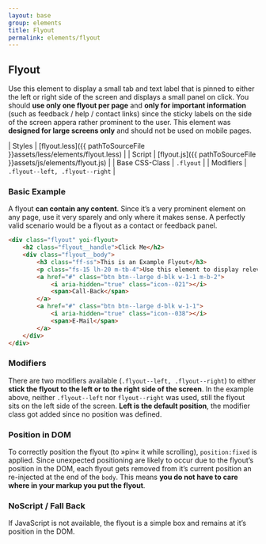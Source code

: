 ```yaml
---
layout: base
group: elements
title: Flyout
permalink: elements/flyout
---
```


## Flyout
Use this element to display a small tab and text label that is pinned to either the left or right side of the screen and displays a small panel on click. You should **use only one flyout per page** and **only for important information** (such as feedback / help / contact links) since the sticky labels on the side of the screen appera rather prominent to the user. This element was **designed for large screens only** and should not be used on mobile pages.

| Styles         | [flyout.less]({{ pathToSourceFile }}assets/less/elements/flyout.less) |
| Script         | [flyout.js]({{ pathToSourceFile }}assets/js/elements/flyout.js)       |
| Base CSS-Class | `.flyout`                                                             |
| Modifiers      | `.flyout--left, .flyout--right`                                       |

### Basic Example
A flyout **can contain any content**. Since it’s a very prominent element on any page, use it very sparely and only where it makes sense. A perfectly valid scenario would be a flyout as a contact or feedback panel.

```html
<div class="flyout" yoi-flyout>
    <h2 class="flyout__handle">Click Me</h2>
    <div class="flyout__body">
        <h3 class="ff-ss">This is an Example Flyout</h3>
        <p class="fs-15 lh-20 m-tb-4">Use this element to display relevant information like contact links or such.</p>
        <a href="#" class="btn btn--large d-blk w-1-1 m-b-2">
            <i aria-hidden="true" class="icon--021"></i>
            <span>Call-Back</span>
        </a>
        <a href="#" class="btn btn--large d-blk w-1-1">
            <i aria-hidden="true" class="icon--038"></i>
            <span>E-Mail</span>
        </a>
    </div>
</div>
```

### Modifiers
There are two modifiers available (`.flyout--left, .flyout--right`) to either **stick the flyout to the left or to the right side of the screen**. In the example above, neither `.flyout--left` nor `flyout--right` was used, still the flyout sits on the left side of the screen. **Left is the default position**, the modifier class got added since no position was defined.

### Position in DOM
To correctly position the flyout (to »pin« it while scrolling), `position:fixed` is applied. Since unexpected positioning are likely to occur due to the flyout’s position in the DOM, each flyout gets removed from it’s current position an re-injected at the end of the `body`. This means **you do not have to care where in your markup you put the flyout**.

### NoScript / Fall Back
If JavaScript is not available, the flyout is a simple box and remains at it’s position in the DOM.